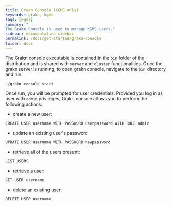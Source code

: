 ```yaml
---
title: Grakn Console (KGMS only)
keywords: grakn, kgms
tags: [kgms]
summary: "
The Grakn Console is used to manage KGMS users."
sidebar: documentation_sidebar
permalink: /docs/get-started/grakn-console
folder: docs
---
```


The Grakn console executable is contained in the `bin` folder of the distribution and is shared with `server` and `cluster` functionalities.
Once the grakn server is running, to open grakn console, navigate to the `bin` directory and run:

```
./grakn console start
```

Once run, you will be prompted for user credentials. Provided you log in as user with `admin` privileges, Grakn console allows you to perform the following actions:

* create a new user:

`CREATE USER username WITH PASSWORD userpassword WITH ROLE admin`

* update an existing user's password

`UPDATE USER username WITH PASSWORD newpassword`

* retrieve all of the users present:

`LIST USERS`

* retrieve a user:

`GET USER username`

* delete an existing user:

`DELETE USER username`